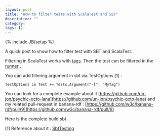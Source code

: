 ```yaml
---
layout: post
title: "How to filter tests with ScalaTest and SBT"
description: ""
category: 
tags: []
---
```

{% include JB/setup %}


A quick post to show how to filter test with SBT and ScalaTest.

Filtering in ScalaTest works with [tags](http://www.scalatest.org/user_guide/tagging_your_tests). Then the test can be filtered in the [runner](http://www.scalatest.org/user_guide/using_the_runner#filtering) .


You can add filtering argument in sbt via TestOptions [1] : 

```
testOptions in Test += Tests.Argument("-l", "MyTag")
```

You can look for a complete example about it [https://github.com/un-jon/psychic-octo-lana](https://github.com/un-jon/psychic-octo-lana) and my related pull-request in banana-rdf  : [https://github.com/w3c/banana-rdf/pull/9](https://github.com/w3c/banana-rdf/pull/9) 

Here is the complete build.sbt 

<script src="https://gist.github.com/2987987.js"> </script>




[1] Reference about it : [SbtTesting](https://github.com/harrah/xsbt/wiki/Testing) 








